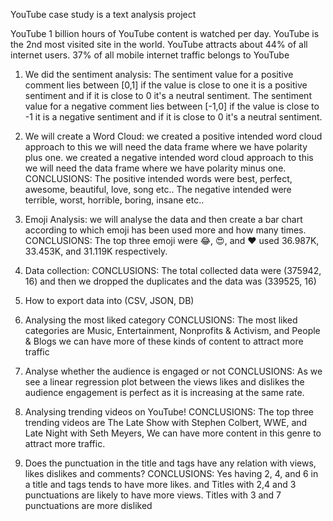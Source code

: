 YouTube case study is a text analysis project 

YouTube 
 1 billion hours of YouTube content is watched per day.
 YouTube is the 2nd most visited site in the world.
 YouTube attracts about 44% of all internet users.
 37% of all mobile internet traffic belongs to YouTube

1. We did the sentiment analysis:
   The sentiment value for a positive comment lies between [0,1] if the value is close to one it is a positive sentiment and if it is close to 0 it's a neutral 
   sentiment.
   The sentiment value for a negative comment lies between [-1,0] if the value is close to -1 it is a negative sentiment and if it is close to 0 it's a neutral 
   sentiment.
   
2. We will create a Word Cloud:
   we created a positive intended word cloud approach to this we will need the data frame where we have polarity plus one.
   we created a negative intended word cloud approach to this we will need the data frame where we have polarity minus one.
   CONCLUSIONS: The positive intended words were best, perfect, awesome, beautiful, love, song etc..
   The negative intended were terrible, worst, horrible, boring, insane etc..
   
4. Emoji Analysis:
   we will analyse the data and then create a bar chart according to which emoji has been used more and how many times.
   CONCLUSIONS: The top three emoji were  😂, 😍, and ❤ used 36.987K, 33.453K, and 31.119K respectively.
   
6. Data collection:
   CONCLUSIONS: The total collected data were (375942, 16) and then we dropped the duplicates and the data was (339525, 16)
   
8. How to export data into (CSV, JSON, DB)

10. Analysing the most liked category
   CONCLUSIONS: The most liked categories are Music, Entertainment, Nonprofits & Activism, and People & Blogs we can have more of these kinds of content to 
   attract more traffic

12. Analyse whether the audience is engaged or not
    CONCLUSIONS: As we see a linear regression plot between the views likes and dislikes the audience engagement is perfect as it is increasing at the same rate.
      
14. Analysing trending videos on YouTube!
    CONCLUSIONS: The top three trending videos are The Late Show with Stephen Colbert, WWE, and Late Night with Seth Meyers, We can have more content in this genre 
    to attract more traffic.
    
16. Does the punctuation in the title and tags have any relation with views, likes dislikes and comments?
    CONCLUSIONS: Yes having 2, 4, and 6 in a title and tags tends to have more likes.
    and Titles with 2,4 and 3 punctuations are likely to have more views.
    Titles with 3 and 7 punctuations are more disliked
 
